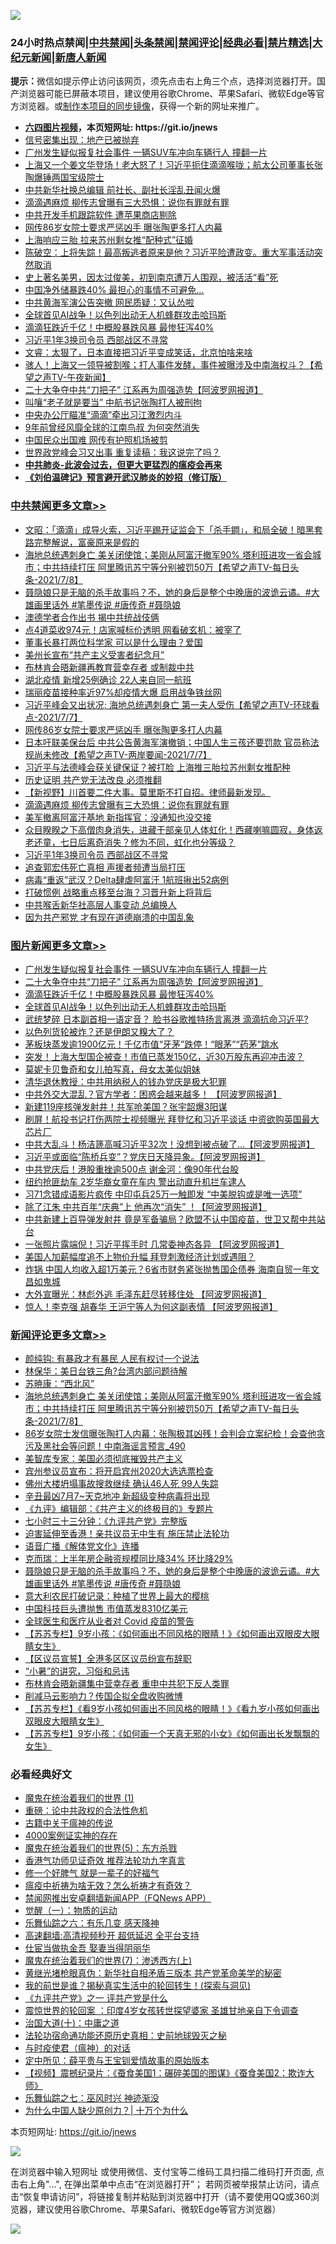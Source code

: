 ![](https://raw.githubusercontent.com/fqnews/bnews/master/64photo/fqnews-qr.jpg)

<div id="tt">
<h3>24小时热点禁闻|<a href="#%E4%B8%AD%E5%85%B1%E7%A6%81%E9%97%BB%E6%9B%B4%E5%A4%9A%E6%96%87%E7%AB%A0">中共禁闻</a>|<a href="#%E5%9B%BE%E7%89%87%E6%96%B0%E9%97%BB%E6%9B%B4%E5%A4%9A%E6%96%87%E7%AB%A0">头条禁闻</a>|<a href="#%E6%96%B0%E9%97%BB%E8%AF%84%E8%AE%BA%E6%9B%B4%E5%A4%9A%E6%96%87%E7%AB%A0">禁闻评论|<a href="#%E5%BF%85%E7%9C%8B%E7%BB%8F%E5%85%B8%E5%A5%BD%E6%96%87">经典必看|<a href="/video.md#%E7%A6%81%E7%89%87%E7%B2%BE%E9%80%89">禁片精选</a>|<a href="https://github.com/fqnews/djy/blob/master/gb/nf1351518.md#1">大纪元新闻</a>|<a href="https://github.com/fqnews/ntdtv/blob/master/gb/prog204.md#1">新唐人新闻</a></h3>
<div><b>提示：</b>微信如提示停止访问该网页，须先点击右上角三个点，选择浏览器打开。国产浏览器可能已屏蔽本项目，建议使用谷歌Chrome、苹果Safari、微软Edge等官方浏览器。或<a href="https://github.com/fqnews/bnews/blob/master/%E5%88%B6%E4%BD%9Cgit%E7%A6%81%E9%97%BB%E9%95%9C%E5%83%8F.md">制作本项目的同步镜像</a>，获得一个新的网址来推广。</div>
<ul>
<li><b><a href="http://d1.bdrive.tk/64.mp4" target="_blank">六四图片视频</a>，本页短网址: https://git.io/jnews</b></li>
<li><a href="/cnnews/20210707/1582075.md">信号密集出现：地产已被抛弃</a></li>
<li><a href="/topimagenews/20210707/1582217.md">广州发生疑似报复社会事件 一辆SUV车冲向车辆行人 撞翻一片</a></li>
<li><a href="/bannedvideo/20210707/1582111.md">上海又一个姜文华登场！老大怒了！习近平扼住滴滴喉咙；航太公司董事长张陶爆锤两国宝级院士</a></li>
<li><a href="/comments/20210707/1582231.md">中共新华社换总编辑 前社长、副社长淫乱丑闻火爆</a></li>
<li><a href="/cbnews/20210707/1582294.md">滴滴遇麻烦 柳传志曾曝有三大恐惧：说你有罪就有罪</a></li>
<li><a href="/cnnews/20210707/1582225.md">中共开发手机跟踪软件 遭苹果商店剔除</a></li>
<li><a href="/cbnews/20210707/1582379.md">网传86岁女院士要求严惩凶手 曝张陶更多打人内幕</a></li>
<li><a href="/cnnews/20210707/1582000.md">上海响应三胎 拉来苏州剩女推“配种式”征婚</a></li>
<li><a href="/bannedvideo/20210707/1582306.md">陈破空：上将失踪！最高叛逃者原来是他？习近平险遭政变。重大军事活动突然取消</a></li>
<li><a href="/lifebaike/20210707/1581999.md">史上著名美男，因太过俊美，初到南京遭万人围观，被活活“看”死</a></li>
<li><a href="/finance/20210707/1582326.md">中国净外储暴跌40% 最担心的事情不可避免…</a></li>
<li><a href="/cbnews/20210707/1582060.md">中共黄海军演公告突撤 网民质疑：又认怂啦</a></li>
<li><a href="/topimagenews/20210707/1582028.md">全球首见AI战争！以色列出动无人机蜂群攻击哈玛斯</a></li>
<li><a href="/topimagenews/20210707/1582113.md">滴滴狂跌近千亿！中概股暴跌风暴 最惨狂泻40%</a></li>
<li><a href="/cbnews/20210707/1582279.md">习近平1年3换司令员 西部战区不寻常</a></li>
<li><a href="/bannedvideo/20210707/1582261.md">文睿：太狠了，日本直接把习近平变成笑话，北京怕啥来啥</a></li>
<li><a href="/comments/20210707/1582144.md">骇人！上海又一领导被割喉；打人事件发酵，事件被曝涉及中南海权斗？【希望之声TV-午夜新闻】</a></li>
<li><a href="/topimagenews/20210707/1582216.md">二十大争夺中共“刀把子” 江系再为周强造势【阿波罗网报道】</a></li>
<li><a href="/cbnews/20210707/1582140.md">叫嚷“老子就是要当” 中航书记张陶打人被刑拘</a></li>
<li><a href="/cnnews/20210707/1582251.md">中央办公厅瞄准“滴滴”牵出习江激烈内斗</a></li>
<li><a href="/cnnews/20210707/1582327.md">9年前曾经风靡全球的江南鸟叔 为何突然消失</a></li>
<li><a href="/cnnews/20210707/1582142.md">中国民众出国难 网传有护照机场被剪</a></li>
<li><a href="/comments/20210707/1582107.md">世界政党峰会习又出事 重复读稿：我这说完了吗？</a></li>
<li><b><a href="/comments/20200211/1275071.md" target="_blank">中共肺炎-此波会过去，但更大更猛烈的瘟疫会再来</a></b></li>
<li><b><a href="/comments/20200207/1272816.md" target="_blank">《刘伯温碑记》预言避开武汉肺炎的妙招（修订版）</a></b></li>
</ul>
</div>

<div class="catlist">
<h3><a href="/cbnews/" target="_blank">中共禁闻</a><span><a href="/cbnews/" target="_blank" rel="nofollow">更多文章>></a></span></h3>
<ul>
<li><a href="/cbnews/20210708/1582657.md" target="_blank">文昭：「滴滴」成导火索，习近平踢开证监会下「杀手鐧」，和局全破！暗黑套路完整解说，富豪原来是假的</a></li>
<li><a href="/comments/20210708/1582655.md" target="_blank">海地总统遇刺身亡 美关闭使馆；美刚从阿富汗撤军90% 塔利班进攻一省会城市；中共持续打压 阿里腾讯苏宁等分别被罚50万【希望之声TV-每日头条-2021/7/8】</a></li>
<li><a href="/comments/20210708/1582615.md" target="_blank">聂隐娘只是无脑的杀手故事吗？不，她的身后是整个中晚唐的波诡云谲。#大雄画里话外 #笔墨传说 #唐传奇 #聂隐娘</a></li>
<li><a href="/cbnews/20210708/1582588.md" target="_blank">澳德学者合作出书 揭中共统战伎俩</a></li>
<li><a href="/cbnews/20210708/1582587.md" target="_blank">点4道菜收974元！店家喊标价透明 网看破玄机：被宰了</a></li>
<li><a href="/cbnews/20210708/1582586.md" target="_blank">董事长暴打两位科学家 可以是什么理由？爱国</a></li>
<li><a href="/cbnews/20210708/1582571.md" target="_blank">美州长宣布“共产主义受害者纪念月”</a></li>
<li><a href="/cbnews/20210708/1582570.md" target="_blank">布林肯会晤新疆再教育营幸存者 或制裁中共</a></li>
<li><a href="/cbnews/20210708/1582555.md" target="_blank">湖北疫情 新增25例确诊 22人来自同一航班</a></li>
<li><a href="/cbnews/20210708/1582554.md" target="_blank">瑞丽疫苗接种率近97%却疫情大爆 启用战争铁丝网</a></li>
<li><a href="/comments/20210708/1582497.md" target="_blank">习近平峰会又出状况; 海地总统遇刺身亡 第一夫人受伤【希望之声TV-环球看点-2021/7/7】</a></li>
<li><a href="/cbnews/20210707/1582379.md" target="_blank">网传86岁女院士要求严惩凶手 曝张陶更多打人内幕</a></li>
<li><a href="/comments/20210707/1582325.md" target="_blank">日本吁联美保台后 中共公告黄海军演撤销；中国人生三孩还要罚款 官员称法规尚未修改【希望之声TV-两岸要闻-2021/7/7】</a></li>
<li><a href="/cbnews/20210707/1582317.md" target="_blank">习近平与法德峰会获关键保证？被打脸 上海推三胎拉苏州剩女推配种</a></li>
<li><a href="/cbnews/20210707/1582312.md" target="_blank">历史证明 共产党无法改良 必须推翻</a></li>
<li><a href="/comments/20210707/1582311.md" target="_blank">【新视野】川首要二件大事。莫里斯不打自招。律师最新发现。</a></li>
<li><a href="/cbnews/20210707/1582294.md" target="_blank">滴滴遇麻烦 柳传志曾曝有三大恐惧：说你有罪就有罪</a></li>
<li><a href="/cbnews/20210707/1582284.md" target="_blank">美军撤离阿富汗基地 新指挥官：没通知也没交接</a></li>
<li><a href="/comments/20210707/1582280.md" target="_blank">众目睽睽之下高僧肉身消失，进藏干部亲见人体虹化！西藏喇嘛圆寂，身体返老还童，七日后离奇消失？修为不同，虹化也分等级？</a></li>
<li><a href="/cbnews/20210707/1582279.md" target="_blank">习近平1年3换司令员 西部战区不寻常</a></li>
<li><a href="/cbnews/20210707/1582260.md" target="_blank">追查郭宏伟死亡真相 声援者频遭当局打压</a></li>
<li><a href="/cbnews/20210707/1582246.md" target="_blank">病毒“重返”武汉？Delta肆虐阿富汗 1航班揪出52病例</a></li>
<li><a href="/cbnews/20210707/1582238.md" target="_blank">打破惯例 战略重点移至台海？习晋升新上将背后</a></li>
<li><a href="/cbnews/20210707/1582218.md" target="_blank">中共喉舌新华社高层人事变动 总编换人</a></li>
<li><a href="/comments/20210707/1582175.md" target="_blank">因为共产邪党 才有现在道德崩溃的中国乱象</a></li>

</ul>
</div>
<div class="catlist">
<h3><a href="/topimagenews/" target="_blank">图片新闻</a><span><a href="/topimagenews/" target="_blank" rel="nofollow">更多文章>></a></span></h3>
<ul>
<li><a href="/topimagenews/20210707/1582217.md" target="_blank">广州发生疑似报复社会事件 一辆SUV车冲向车辆行人 撞翻一片</a></li>
<li><a href="/topimagenews/20210707/1582216.md" target="_blank">二十大争夺中共“刀把子” 江系再为周强造势【阿波罗网报道】</a></li>
<li><a href="/topimagenews/20210707/1582113.md" target="_blank">滴滴狂跌近千亿！中概股暴跌风暴 最惨狂泻40%</a></li>
<li><a href="/topimagenews/20210707/1582028.md" target="_blank">全球首见AI战争！以色列出动无人机蜂群攻击哈玛斯</a></li>
<li><a href="/topimagenews/20210706/1581728.md" target="_blank">武统梦碎 日本副首相一语定音？ 脸书谷歌推特扬言离港 滴滴抗命习近平?</a></li>
<li><a href="/topimagenews/20210706/1581523.md" target="_blank">以色列货轮被炸？还是伊朗又糗大了？</a></li>
<li><a href="/topimagenews/20210706/1581506.md" target="_blank">茅板块蒸发逾1900亿元！千亿市值“牙茅”跌停！“眼茅”“药茅”跳水</a></li>
<li><a href="/topimagenews/20210706/1581505.md" target="_blank">突发！上海大型国企被查！市值已蒸发150亿，近30万股东再迎冲击波？</a></li>
<li><a href="/topimagenews/20210706/1581222.md" target="_blank">莫妮卡贝鲁奇和女儿拍写真，母女太美似姐妹</a></li>
<li><a href="/topimagenews/20210705/1580992.md" target="_blank">清华退休教授：中共用纳税人的钱办党庆是极大犯罪</a></li>
<li><a href="/topimagenews/20210705/1580819.md" target="_blank">中共外交大混乱？官方学者：困惑会越来越多！ 【阿波罗网报道】</a></li>
<li><a href="/topimagenews/20210705/1580483.md" target="_blank">新建119座核弹发射井！共军呛美国？张宇韶爆3阳谋</a></li>
<li><a href="/topimagenews/20210704/1580353.md" target="_blank">刷屏！航投书记打伤两院士视频曝光 拜登忆和习近平谈话 中资欲购英国最大芯片厂</a></li>
<li><a href="/topimagenews/20210704/1580198.md" target="_blank">中共大乱斗！杨洁篪高喊习近平32次！没想到被点破了&#8230;【阿波罗网报道】</a></li>
<li><a href="/topimagenews/20210704/1580090.md" target="_blank">习近平或面临“陈桥兵变”？党庆日天降异象。【阿波罗网报道】</a></li>
<li><a href="/topimagenews/20210704/1579925.md" target="_blank">中共党庆后！港股重挫逾500点 谢金河：像90年代台股</a></li>
<li><a href="/topimagenews/20210704/1579885.md" target="_blank">纽约抢匪劫车 2岁华裔女童在车内 警出动直升机拦车逮人</a></li>
<li><a href="/topimagenews/20210703/1579780.md" target="_blank">习71念错成语影片疯传 中印屯兵25万一触即发 “中美脱钩或是唯一选项”</a></li>
<li><a href="/topimagenews/20210703/1579613.md" target="_blank">除了江朱 中共百年“庆典”上 他再次“消失” ！【阿波罗网报道】</a></li>
<li><a href="/topimagenews/20210702/1579216.md" target="_blank">中共新建上百导弹发射井 竟是军备骗局？欧盟不认中国疫苗，世卫又帮中共站台</a></li>
<li><a href="/topimagenews/20210702/1578867.md" target="_blank">一张照片露端倪！习近平挥手时 几常委神态各异 【阿波罗网报道】</a></li>
<li><a href="/topimagenews/20210702/1578533.md" target="_blank">美国人加薪幅度追不上物价升幅 拜登刺激经济计划或遇阻？</a></li>
<li><a href="/topimagenews/20210701/1578374.md" target="_blank">炸锅 中国人均收入超1万美元？6省市财务紧张抛售国企债券 海南自贸一年文昌如鬼城</a></li>
<li><a href="/topimagenews/20210701/1578148.md" target="_blank">大外宣曝光：林彪外逃 毛泽东赶尽转移住处 【阿波罗网报道】</a></li>
<li><a href="/topimagenews/20210701/1578123.md" target="_blank">惊人！李克强 胡春华 王沪宁等人为何这副表情 【阿波罗网报道】</a></li>

</ul>
</div>
<div class="catlist">
<h3><a href="/comments/" target="_blank">新闻评论</a><span><a href="/comments/" target="_blank" rel="nofollow">更多文章>></a></span></h3>
<ul>
<li><a href="/comments/20210708/1582663.md" target="_blank">颜纯钩: 有暴政才有暴民 人民有权讨一个说法</a></li>
<li><a href="/comments/20210708/1582662.md" target="_blank">林保华：美日台铁三角?台湾内部问题待解</a></li>
<li><a href="/comments/20210708/1582661.md" target="_blank">苏暁康：“西北风”</a></li>
<li><a href="/comments/20210708/1582655.md" target="_blank">海地总统遇刺身亡 美关闭使馆；美刚从阿富汗撤军90% 塔利班进攻一省会城市；中共持续打压 阿里腾讯苏宁等分别被罚50万【希望之声TV-每日头条-2021/7/8】</a></li>
<li><a href="/comments/20210708/1582654.md" target="_blank">86岁女院士发信曝张陶打人内幕：张陶极其凶残！会判会立案纪检！会查他贪污及黑社会等问题！中南海谣言预言_490</a></li>
<li><a href="/comments/20210708/1582653.md" target="_blank">美智库专家：美国必须彻底摧毁共产主义</a></li>
<li><a href="/comments/20210708/1582644.md" target="_blank">宾州参议员宣布：将开启宾州2020大选选票检查</a></li>
<li><a href="/comments/20210708/1582635.md" target="_blank">佛州大楼坍塌事故搜救继续 确认46人死 99人失踪</a></li>
<li><a href="/comments/20210708/1582634.md" target="_blank">辛丑最凶7月7~天克地冲 新超级变种病毒将出现</a></li>
<li><a href="/comments/20210708/1582625.md" target="_blank">《九评》编辑部：《共产主义的终极目的》专题片</a></li>
<li><a href="/comments/20210708/1582624.md" target="_blank">七小时三十三分钟：《九评共产党》完整版</a></li>
<li><a href="/comments/20210708/1582623.md" target="_blank">迫害延伸至香港！亲共议员无中生有 施压禁止法轮功</a></li>
<li><a href="/comments/20210708/1582622.md" target="_blank">语音广播《解体党文化》连播</a></li>
<li><a href="/comments/20210708/1582618.md" target="_blank">克而瑞：上半年房企融资规模同比降34% 环比降29%</a></li>
<li><a href="/comments/20210708/1582615.md" target="_blank">聂隐娘只是无脑的杀手故事吗？不，她的身后是整个中晚唐的波诡云谲。#大雄画里话外 #笔墨传说 #唐传奇 #聂隐娘</a></li>
<li><a href="/comments/20210708/1582608.md" target="_blank">意大利农民打破记录：种植了世界上最大的樱桃</a></li>
<li><a href="/comments/20210708/1582563.md" target="_blank">中国科技巨头遭抛售 市值蒸发8310亿美元</a></li>
<li><a href="/comments/20210708/1582562.md" target="_blank">全球医生和医疗从业者对 Covid 疫苗的警告</a></li>
<li><a href="/comments/20210708/1582553.md" target="_blank">【苏苏专栏】9岁小孩：《如何画出不同风格的眼睛！》《如何画出双眼皮大眼睛女生》</a></li>
<li><a href="/comments/20210708/1582549.md" target="_blank">【区议员宣誓】全港多区区议员纷宣布辞职</a></li>
<li><a href="/comments/20210708/1582536.md" target="_blank">“小暑”的讲究，习俗和忌讳</a></li>
<li><a href="/comments/20210708/1582527.md" target="_blank">布林肯会晤新疆集中营幸存者 重申中共犯下反人类罪</a></li>
<li><a href="/comments/20210708/1582526.md" target="_blank">削减马云影响力？传国企拟全盘收购微博</a></li>
<li><a href="/comments/20210708/1582519.md" target="_blank">【苏苏专栏】《看9岁小孩如何画出不同风格的眼睛！》《看九岁小孩如何画出双眼皮大眼睛女生》</a></li>
<li><a href="/comments/20210708/1582518.md" target="_blank">【苏苏专栏】9岁小孩：《如何画一个天真无邪的小女》《如何画出长发飘飘的女生》</a></li>

</ul>
</div>

<div class="catlist">
<h3>必看经典好文</h3>
<ul>
<li><a href="/topimagenews/20180519/944624.md" target="_blank">魔鬼在统治着我们的世界 (1)</a></li>
<li><a href="/comments/20200705/783271.md" target="_blank">重磅：论中共政权的合法性危机</a></li>
<li><a href="/ccpdope/20200531/1337409.md" target="_blank">古籍中关于瘟神的传说</a></li>
<li><a href="/lifebaike/20201113/1430218.md" target="_blank">4000案例证实神的存在</a></li>
<li><a href="/topimagenews/20180524/946967.md" target="_blank">魔鬼在统治着我们的世界(5)：东方杀戮</a></li>
<li><a href="/comments/20200517/1330064.md" target="_blank">香港气功师见证奇效 推荐法轮功九字真言</a></li>
<li><a href="/funmedia/20200713/1359909.md" target="_blank">修一个好脾气 就是一辈子的好福气</a></li>
<li><a href="/comments/20200502/1322275.md" target="_blank">瘟疫中祈祷为啥无效？怎么祈祷才有奇效？</a></li>
<li><a href="/comments/20200503/1322531.md" target="_blank">禁闻网推出安卓翻墙新闻APP（FQNews APP）</a></li>
<li><a href="/comments/20200810/1377609.md" target="_blank">觉醒（一）：物质的运动</a></li>
<li><a href="/tculture/20190101/792146.md" target="_blank">乐舞仙踪之六：有乐几变 感天降神</a></li>
<li><a href="/comments/20210202/1479954.md" target="_blank">高速翻墙:高清视频秒开 超低延迟 全平台支持</a></li>
<li><a href="/lifebaike/20161111/612348.md" target="_blank">仕宦当做执金吾 娶妻当得阴丽华</a></li>
<li><a href="/topimagenews/20180527/948369.md" target="_blank">魔鬼在统治着我们的世界(7)：渗透西方(上)</a></li>
<li><a href="/lifebaike/20180921/1001174.md" target="_blank">黄继光堵枪眼真伪：新华社自相矛盾三版本 共产党革命美学的秘密</a></li>
<li><a href="/comments/20200715/1359453.md" target="_blank">我的前世是谁？揭秘真实生活中的轮回转生！(探索与洞见)</a></li>
<li><a href="/bookonline/20131116/201056.md" target="_blank">《九评共产党》之一 评共产党是什么</a></li>
<li><a href="/comments/20210307/1499941.md" target="_blank">震惊世界的轮回案 ：印度4岁女孩转世探望婆家 圣雄甘地亲自下令调查</a></li>
<li><a href="/cbnews/20180316/915423.md" target="_blank">治国大道(十)：中庸之道</a></li>
<li><a href="/tculture/20121025/73069.md" target="_blank">法轮功宿命通功能还原历史真相：史前地球毁灭之秘</a></li>
<li><a href="/comments/20200327/1301424.md" target="_blank">与时疫使君（瘟神）的对话</a></li>
<li><a href="/comments/20200616/1345658.md" target="_blank">定中所见：薛平贵与王宝钏爱情故事的原始版本</a></li>
<li><a href="/comments/20210123/1473011.md" target="_blank">【视频】震撼纪录片：《蚕食美国1：碾碎美国的图谋》《蚕食美国2：欺诈大师》</a></li>
<li><a href="/tculture/20190101/792550.md" target="_blank">乐舞仙踪之七：巫风时兴 神迹渐没</a></li>
<li><a href="/ssgc/20200715/1360940.md" target="_blank">为什么中国人缺少原创力？| 十万个为什么</a></li>

</ul>
</div>

本页短网址: https://git.io/jnews

![](https://raw.githubusercontent.com/fqnews/bnews/master/64photo/fqnews-qr.jpg)

在浏览器中输入短网址 或使用微信、支付宝等二维码工具扫描二维码打开页面, 点击右上角"...", 在弹出菜单中点击“在浏览器打开”； 若网页被举报禁止访问，请点击“恢复申请访问”，将链接复制并粘贴到浏览器中打开（请不要使用QQ或360浏览器，建议使用谷歌Chrome、苹果Safari、微软Edge等官方浏览器）

![](https://raw.githubusercontent.com/fqnews/bnews/master/64photo/wx.jpg)